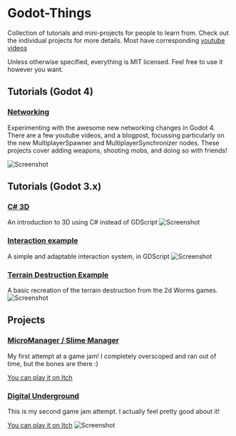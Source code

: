 # Godot-Things
Collection of tutorials and mini-projects for people to learn from.
Check out the individual projects for more details. Most have corresponding [youtube videos](https://www.youtube.com/c/MitchMakesThings)

Unless otherwise specified, everything is MIT licensed. Feel free to use it however you want.

## Tutorials (Godot 4)
### [Networking](https://github.com/MitchReidNZ/Godot-Things/tree/main/Networking)
Experimenting with the awesome new networking changes in Godot 4.
There are a few youtube videos, and a blogpost, focussing particularly on the new MultiplayerSpawner and MultiplayerSynchronizer nodes.
These projects cover adding weapons, shooting mobs, and doing so with friends!

![Screenshot](https://github.com/MitchMakesThings/Godot-Things/blob/main/Networking/Game/Screenshots/gameplay.png)


## Tutorials (Godot 3.x)
### [C# 3D](https://github.com/MitchReidNZ/Godot-Things/tree/main/C%23%203D)
An introduction to 3D using C# instead of GDScript
![Screenshot](https://github.com/MitchReidNZ/Godot-Things/blob/main/C%23%203D/Assets/screenshot.png "Screenshot of the 3D project")

### [Interaction example](https://github.com/MitchReidNZ/Godot-Things/tree/main/Interaction-Example)
A simple and adaptable interaction system, in GDScript
![Screenshot](https://github.com/MitchReidNZ/Godot-Things/blob/main/Interaction-Example/Screenshots/example.png "Screenshot of the interaction project")

### [Terrain Destruction Example](https://github.com/MitchReidNZ/Godot-Things/tree/main/Terrain-Destruction-Example)
A basic recreation of the terrain destruction from the 2d Worms games.
![Screenshot](https://github.com/MitchReidNZ/Godot-Things/blob/main/Terrain-Destruction-Example/Screenshots/example.png "Screenshot of the terrain project")


## Projects
### [MicroManager / Slime Manager](https://github.com/MitchReidNZ/Godot-Things/tree/main/MicroManager)
My first attempt at a game jam! I completely overscoped and ran out of time, but the bones are there :)

[You can play it on Itch](https://mitchmakesthings.itch.io/slime-manager)

### [Digital Underground](https://github.com/MitchMakesThings/Godot-Things/tree/main/GameJams/CyberUnderground)
This is my second game jam attempt. I actually feel pretty good about it!

[You can play it on Itch](https://mitchmakesthings.itch.io/digital-underground)
![Screenshot](GameJams/Assets/du-screenshot.png "Screenshot of Digital Underground")